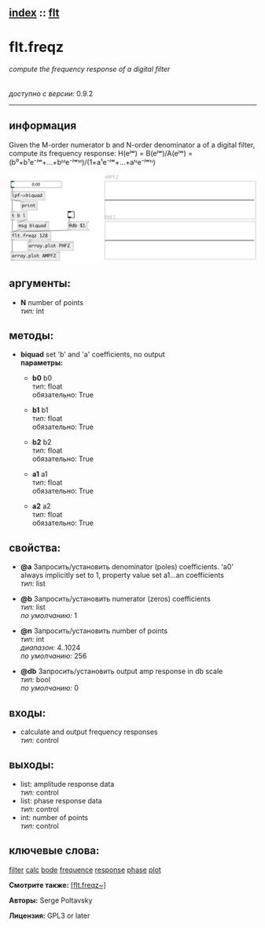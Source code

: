 [index](index.html) :: [flt](category_flt.html)
---

# flt.freqz

###### compute the frequency response of a digital filter

*доступно с версии:* 0.9.2

---


## информация
Given the M-order numerator b and N-order denominator a of a digital filter, compute its frequency response: H(eʲʷ) = B(eʲʷ)/A(eʲʷ) = (b⁰+b¹e⁻ʲʷ+...+bᴹe⁻ʲʷᴹ)/(1+a¹e⁻ʲʷ+...+aᴺe⁻ʲʷᴺ)


[![example](../examples/img/flt.freqz.jpg)](../examples/pd/flt.freqz.pd)



## аргументы:

* **N**
number of points<br>
_тип:_ int<br>



## методы:

* **biquad**
set &#39;b&#39; and &#39;a&#39; coefficients, no output<br>
  __параметры:__
  - **b0** b0<br>
    тип: float <br>
    обязательно: True <br>

  - **b1** b1<br>
    тип: float <br>
    обязательно: True <br>

  - **b2** b2<br>
    тип: float <br>
    обязательно: True <br>

  - **a1** a1<br>
    тип: float <br>
    обязательно: True <br>

  - **a2** a2<br>
    тип: float <br>
    обязательно: True <br>




## свойства:

* **@a** 
Запросить/установить denominator (poles) coefficients. &#39;a0&#39; always implicitly set to 1, property
value set a1...an coefficients<br>
_тип:_ list<br>

* **@b** 
Запросить/установить numerator (zeros) coefficients<br>
_тип:_ list<br>
_по умолчанию:_ 1<br>

* **@n** 
Запросить/установить number of points<br>
_тип:_ int<br>
_диапазон:_ 4..1024<br>
_по умолчанию:_ 256<br>

* **@db** 
Запросить/установить output amp response in db scale<br>
_тип:_ bool<br>
_по умолчанию:_ 0<br>



## входы:

* calculate and output frequency responses<br>
_тип:_ control



## выходы:

* list: amplitude response data<br>
_тип:_ control
* list: phase response data<br>
_тип:_ control
* int: number of points<br>
_тип:_ control



## ключевые слова:

[filter](keywords/filter.html)
[calc](keywords/calc.html)
[bode](keywords/bode.html)
[frequence](keywords/frequence.html)
[response](keywords/response.html)
[phase](keywords/phase.html)
[plot](keywords/plot.html)



**Смотрите также:**
[\[flt.freqz~\]](flt.freqz~.html)




**Авторы:** Serge Poltavsky




**Лицензия:** GPL3 or later





